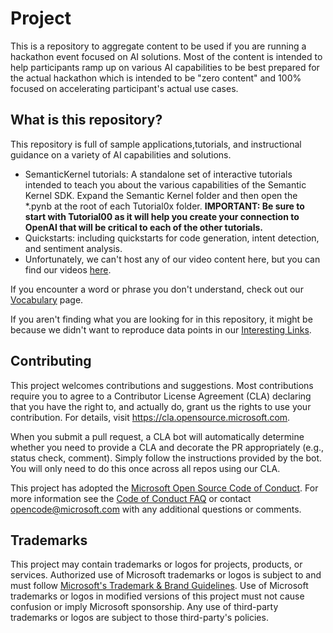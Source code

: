 # Project

This is a repository to aggregate content to be used if you are running a hackathon event focused on AI solutions. Most of the content is intended to help participants ramp up on various AI capabilities to be best prepared for the actual hackathon which is intended to be "zero content" and 100% focused on accelerating participant's actual use cases.

## What is this repository?
This repository is full of sample applications,tutorials, and instructional guidance on a variety of AI capabilities and solutions.
- SemanticKernel tutorials: A standalone set of interactive tutorials intended to teach you about the various capabilities of the Semantic Kernel SDK. Expand the Semantic Kernel folder and then open the *.pynb at the root of each Tutorial0x folder. **IMPORTANT: Be sure to start with Tutorial00 as it will help you create your connection to OpenAI that will be critical to each of the other tutorials.**
- Quickstarts: including quickstarts for code generation, intent detection, and sentiment analysis.
- Unfortunately, we can't host any of our video content here, but you can find our videos [here](https://aka.ms/GlobalAIHackathonVids).

If you encounter a word or phrase you don't understand, check out our [Vocabulary](Vocabulary.md) page.

If you aren't finding what you are looking for in this repository, it might be because we didn't want to reproduce data points in our [Interesting Links](InterestingLinks.md).

## Contributing

This project welcomes contributions and suggestions.  Most contributions require you to agree to a
Contributor License Agreement (CLA) declaring that you have the right to, and actually do, grant us
the rights to use your contribution. For details, visit https://cla.opensource.microsoft.com.

When you submit a pull request, a CLA bot will automatically determine whether you need to provide
a CLA and decorate the PR appropriately (e.g., status check, comment). Simply follow the instructions
provided by the bot. You will only need to do this once across all repos using our CLA.

This project has adopted the [Microsoft Open Source Code of Conduct](https://opensource.microsoft.com/codeofconduct/).
For more information see the [Code of Conduct FAQ](https://opensource.microsoft.com/codeofconduct/faq/) or
contact [opencode@microsoft.com](mailto:opencode@microsoft.com) with any additional questions or comments.

## Trademarks

This project may contain trademarks or logos for projects, products, or services. Authorized use of Microsoft 
trademarks or logos is subject to and must follow 
[Microsoft's Trademark & Brand Guidelines](https://www.microsoft.com/en-us/legal/intellectualproperty/trademarks/usage/general).
Use of Microsoft trademarks or logos in modified versions of this project must not cause confusion or imply Microsoft sponsorship.
Any use of third-party trademarks or logos are subject to those third-party's policies.
